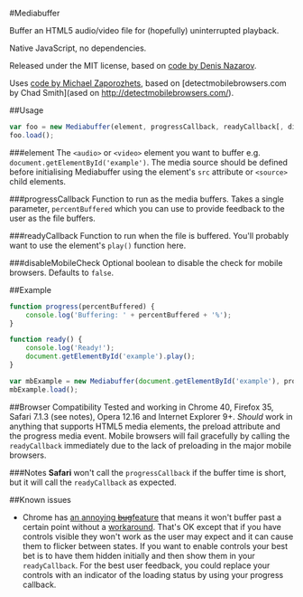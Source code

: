 #Mediabuffer

Buffer an HTML5 audio/video file for (hopefully) uninterrupted playback.

Native JavaScript, no dependencies.

Released under the MIT license, based on [code by Denis Nazarov](https://github.com/denisnazarov/canplaythrough).

Uses [code by Michael Zaporozhets](http://stackoverflow.com/a/11381730/1646470), based on [detectmobilebrowsers.com by Chad Smith](ased on http://detectmobilebrowsers.com/).

##Usage
```javascript
var foo = new Mediabuffer(element, progressCallback, readyCallback[, disableMobileCheck]);
foo.load();
```

###element
The `<audio>` or `<video>` element you want to buffer e.g. `document.getElementById('example')`. The media source should be defined before initialising Mediabuffer using the element's `src` attribute or `<source>` child elements.

###progressCallback
Function to run as the media buffers. Takes a single parameter, `percentBuffered` which you can use to provide feedback to the user as the file buffers.

###readyCallback
Function to run when the file is buffered. You'll probably want to use the element's `play()` function here.

###disableMobileCheck
Optional boolean to disable the check for mobile browsers. Defaults to `false`.

##Example

```javascript
function progress(percentBuffered) {
	console.log('Buffering: ' + percentBuffered + '%');
}

function ready() {
	console.log('Ready!');
	document.getElementById('example').play();
}

var mbExample = new Mediabuffer(document.getElementById('example'), progress, ready);
mbExample.load();
```

##Browser Compatibility
Tested and working in Chrome 40, Firefox 35, Safari 7.1.3 (see notes), Opera 12.16 and Internet Explorer 9+. *Should* work in anything that supports HTML5 media elements, the preload attribute and the progress media event. Mobile browsers will fail gracefully by calling the `readyCallback` immediately due to the lack of preloading in the major mobile browsers.

###Notes
**Safari** won't call the `progressCallback`  if the buffer time is short, but it will call the `readyCallback` as expected.

##Known issues
* Chrome has [an annoying ~~bug~~feature](https://code.google.com/p/chromium/issues/detail?id=111281) that means it won't buffer past a certain point without a [workaround](https://code.google.com/p/chromium/issues/detail?id=111281#c82). That's OK except that if you have controls visible they won't work as the user may expect and it can cause them to flicker between states. If you want to enable controls your best bet is to have them hidden initially and then show them in your `readyCallback`. For the best user feedback, you could replace your controls with an indicator of the loading status by using your progress callback.
